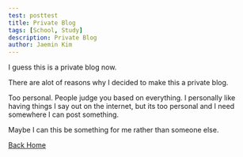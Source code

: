 ```yaml
---
test: posttest
title: Private Blog
tags: [School, Study]
description: Private Blog
author: Jaemin Kim
--- 
```


I guess this is a private blog now.

There are alot of reasons why I decided to make this a private blog.

Too personal.
People judge you based on everything.
I personally like having things I say out on the internet, but its too personal and I need somewhere I can post something.

Maybe I can this be something for me rather than someone else.

[Back Home](https://jaemnkm.github.io/jekyll-now/)